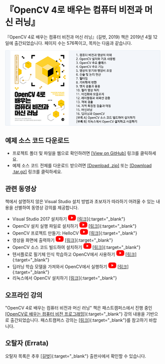 # 『OpenCV 4로 배우는 컴퓨터 비전과 머신 러닝』

『OpenCV 4로 배우는 컴퓨터 비전과 머신 러닝』(길벗, 2019) 책은 2019년 4월 12일에 출간되었습니다. 페이지 수는 576쪽이고, 목차는 다음과 같습니다.

[![Title](title_contents.png)](http://www.yes24.com/Product/Goods/71829618)

## 예제 소스 코드 다운로드

* 프로젝트 폴더 및 파일을 웹으로 확인하려면 [[View on GitHub]](https://github.com/sunkyoo/opencv4cvml) 링크를 클릭하세요.
* 예제 소스 코드 전체를 다운로드 받으려면 [[Download .zip]](https://github.com/sunkyoo/opencv4cvml/zipball/master) 또는 [[Download .tar.gz]](https://github.com/sunkyoo/opencv4cvml/tarball/master) 링크를 클릭하세요.

## 관련 동영상

책에서 설명하지 않은 Visual Studio 설치 방법과 초보자가 따라하기 어려울 수 있는 내용을 선별하여 동영상 강의를 제공합니다.

* Visual Studio 2017 설치하기 [![Youtube](youtube_icon.png)](https://youtu.be/jzVNiMeVcvs) [[링크]](https://youtu.be/jzVNiMeVcvs){:target="_blank"}
* OpenCV 설치 실행 파일로 설치하기 [![Youtube](youtube_icon.png)](https://youtu.be/HxDfGHwDSmc) [[링크]](https://youtu.be/HxDfGHwDSmc){:target="_blank"}
* OpenCV 프로젝트 만들기: HelloCV [![Youtube](youtube_icon.png)](https://youtu.be/fKWQIPwNsc8) [[링크]](https://youtu.be/fKWQIPwNsc8){:target="_blank"}
* 영상을 화면에 출력하기 [![Youtube](youtube_icon.png)](https://youtu.be/gcgScMU0XWE) [[링크]](https://youtu.be/gcgScMU0XWE){:target="_blank"}
* OpenCV 소스 코드 빌드하여 설치하기 [![Youtube](youtube_icon.png)](https://youtu.be/ac75cFPYlOQ) [[링크]](https://youtu.be/ac75cFPYlOQ){:target="_blank"}
* 텐서플로로 필기체 인식 학습하고 OpenCV에서 사용하기 [![Youtube](youtube_icon.png)](https://youtu.be/4FLAp9nXlyo) [[링크]](https://youtu.be/4FLAp9nXlyo){:target="_blank"}
* 딥러닝 학습 모델을 가져와서 OpenCV에서 실행하기 [![Youtube](youtube_icon.png)](https://youtu.be/DteTXf4_pcA) [[링크]](https://youtu.be/DteTXf4_pcA){:target="_blank"}
* 리눅스에서 OpenCV 설치하기 [[링크]](OpenCV4Linux.md){:target="_blank"}

## 오프라인 강의

"OpenCV 4로 배우는 컴퓨터 비전과 머신 러닝" 책은 패스트캠퍼스에서 진행 중인 [[OpenCV로 배우는 컴퓨터 비전 프로그래밍]](https://www.fastcampus.co.kr/dev_camp_cvocv/){:target="_blank"} 강의 내용을 기반으로 출간되었습니다. 패스트캠퍼스 강의는 [[링크]](https://www.fastcampus.co.kr/dev_camp_cvocv/){:target="_blank"}를 참고하기 바랍니다.

## 오탈자 (Errata)

오탈자 목록은 추후 [[길벗]](https://www.gilbut.co.kr/book/view?bookcode=BN002402){:target="_blank"} 출판사에서 확인할 수 있습니다.
